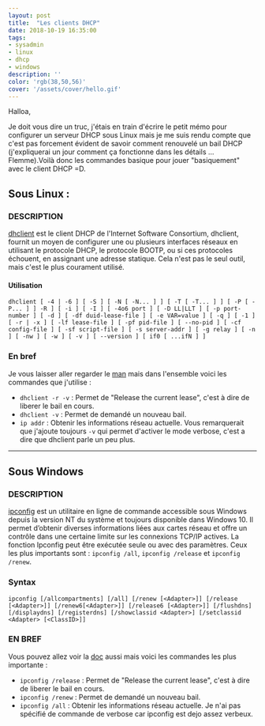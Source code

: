 ```yaml
---
layout: post
title:  "Les clients DHCP"
date: 2018-10-19 16:35:00
tags:
- sysadmin
- linux
- dhcp
- windows
description: ''
color: 'rgb(38,50,56)'
cover: '/assets/cover/hello.gif'
---
```


Halloa,

Je doit vous dire un truc, j'étais en train d'écrire le petit mémo pour configurer un serveur DHCP sous Linux mais je me suis rendu compte que c'est pas forcement évident de savoir comment renouvelé un bail DHCP (j'expliquerai un jour comment ça fonctionne dans les détails ... Flemme).Voilà donc les commandes basique pour jouer "basiquement" avec le client DHCP =D.

## Sous Linux :
### DESCRIPTION
[dhclient](https://manpages.debian.org/stretch/isc-dhcp-client/dhclient.8.en.html) est le client DHCP de l'Internet Software Consortium, dhclient, fournit un moyen de configurer une ou plusieurs interfaces réseaux en utilisant le protocole DHCP, le protocole BOOTP, ou si ces protocoles échouent, en assignant une adresse statique.
Cela n'est pas le seul outil, mais c'est le plus courament utilisé.

#### Utilisation
`dhclient [ -4 | -6 ] [ -S ] [ -N [ -N... ] ] [ -T [ -T... ] ] [ -P [ -P... ] ] -R ] [ -i ] [ -I ] [ -4o6 port ] [ -D LL|LLT ] [ -p port-number ] [ -d ] [ -df duid-lease-file ] [ -e VAR=value ] [ -q ] [ -1 ] [ -r | -x ] [ -lf lease-file ] [ -pf pid-file ] [ --no-pid ] [ -cf config-file ] [ -sf script-file ] [ -s server-addr ] [ -g relay ] [ -n ] [ -nw ] [ -w ] [ -v ] [ --version ] [ if0 [ ...ifN ] ]`

### En bref
Je vous laisser aller regarder le [man](https://manpages.debian.org/stretch/isc-dhcp-client/dhclient.8.en.html) mais dans l'ensemble voici les commandes que j'utilise :
- `dhclient -r -v` : Permet de "Release the current lease", c'est à dire de liberer le bail en cours.
- `dhclient -v` : Permet de demandé un nouveau bail.
- `ip addr` : Obtenir les informations réseau actuelle.
Vous remarquerait que j'ajoute toujours `-v` qui permet d'activer le mode verbose, c'est a dire que dhclient parle un peu plus.


-------------

## Sous Windows
### DESCRIPTION
[ipconfig](https://docs.microsoft.com/en-us/windows-server/administration/windows-commands/ipconfig) est un utilitaire en ligne de commande accessible sous Windows depuis la version NT du système et toujours disponible dans Windows 10. Il permet d’obtenir diverses informations liées aux cartes réseau et offre un contrôle dans une certaine limite sur les connexions TCP/IP actives. La fonction Ipconfig peut être exécutée seule ou avec des paramètres. Ceux les plus importants sont : `ipconfig /all`, `ipconfig /release` et `ipconfig /renew`.
### Syntax
`ipconfig [/allcompartments] [/all] [/renew [<Adapter>]] [/release [<Adapter>]] [/renew6[<Adapter>]] [/release6 [<Adapter>]] [/flushdns] [/displaydns] [/registerdns] [/showclassid <Adapter>] [/setclassid <Adapter> [<ClassID>]]`
### EN BREF
Vous pouvez allez voir la [doc](https://docs.microsoft.com/en-us/windows-server/administration/windows-commands/ipconfig) aussi mais voici les commandes les plus importante :
- `ipconfig /release` : Permet de "Release the current lease", c'est à dire de liberer le bail en cours.
- `ipconfig /renew` : Permet de demandé un nouveau bail.
- `ipconfig /all` : Obtenir les informations réseau actuelle.
Je n'ai pas spécifié de commande de verbose car ipconfig est dejo assez verbeux.